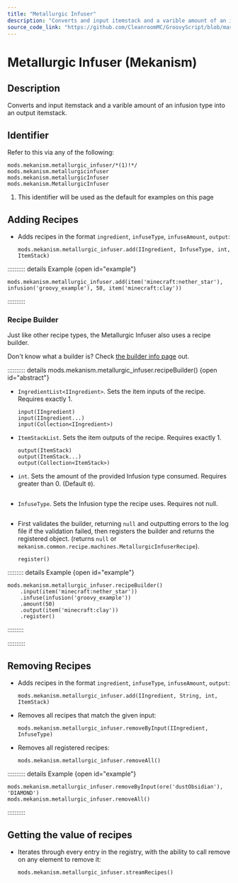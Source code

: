 ```yaml
---
title: "Metallurgic Infuser"
description: "Converts and input itemstack and a varible amount of an infusion type into an output itemstack."
source_code_link: "https://github.com/CleanroomMC/GroovyScript/blob/master/src/main/java/com/cleanroommc/groovyscript/compat/mods/mekanism/MetallurgicInfuser.java"
---
```


# Metallurgic Infuser (Mekanism)

## Description

Converts and input itemstack and a varible amount of an infusion type into an output itemstack.

## Identifier

Refer to this via any of the following:

```groovy:no-line-numbers {1}
mods.mekanism.metallurgic_infuser/*(1)!*/
mods.mekanism.metallurgicinfuser
mods.mekanism.metallurgicInfuser
mods.mekanism.MetallurgicInfuser
```

1. This identifier will be used as the default for examples on this page

## Adding Recipes

- Adds recipes in the format `ingredient`, `infuseType`, `infuseAmount`, `output`:

    ```groovy:no-line-numbers
    mods.mekanism.metallurgic_infuser.add(IIngredient, InfuseType, int, ItemStack)
    ```

:::::::::: details Example {open id="example"}
```groovy:no-line-numbers
mods.mekanism.metallurgic_infuser.add(item('minecraft:nether_star'), infusion('groovy_example'), 50, item('minecraft:clay'))
```

::::::::::

### Recipe Builder

Just like other recipe types, the Metallurgic Infuser also uses a recipe builder.

Don't know what a builder is? Check [the builder info page](../../../groovy/builder.md) out.

:::::::::: details mods.mekanism.metallurgic_infuser.recipeBuilder() {open id="abstract"}
- `IngredientList<IIngredient>`. Sets the item inputs of the recipe. Requires exactly 1.

    ```groovy:no-line-numbers
    input(IIngredient)
    input(IIngredient...)
    input(Collection<IIngredient>)
    ```

- `ItemStackList`. Sets the item outputs of the recipe. Requires exactly 1.

    ```groovy:no-line-numbers
    output(ItemStack)
    output(ItemStack...)
    output(Collection<ItemStack>)
    ```

- `int`. Sets the amount of the provided Infusion type consumed. Requires greater than 0. (Default `0`).

    ```groovy:no-line-numbers
    ```

- `InfuseType`. Sets the Infusion type the recipe uses. Requires not null.

    ```groovy:no-line-numbers
    ```

- First validates the builder, returning `null` and outputting errors to the log file if the validation failed, then registers the builder and returns the registered object. (returns `null` or `mekanism.common.recipe.machines.MetallurgicInfuserRecipe`).

    ```groovy:no-line-numbers
    register()
    ```

::::::::: details Example {open id="example"}
```groovy:no-line-numbers
mods.mekanism.metallurgic_infuser.recipeBuilder()
    .input(item('minecraft:nether_star'))
    .infuse(infusion('groovy_example'))
    .amount(50)
    .output(item('minecraft:clay'))
    .register()
```

:::::::::

::::::::::

## Removing Recipes

- Adds recipes in the format `ingredient`, `infuseType`, `infuseAmount`, `output`:

    ```groovy:no-line-numbers
    mods.mekanism.metallurgic_infuser.add(IIngredient, String, int, ItemStack)
    ```

- Removes all recipes that match the given input:

    ```groovy:no-line-numbers
    mods.mekanism.metallurgic_infuser.removeByInput(IIngredient, InfuseType)
    ```

- Removes all registered recipes:

    ```groovy:no-line-numbers
    mods.mekanism.metallurgic_infuser.removeAll()
    ```

:::::::::: details Example {open id="example"}
```groovy:no-line-numbers
mods.mekanism.metallurgic_infuser.removeByInput(ore('dustObsidian'), 'DIAMOND')
mods.mekanism.metallurgic_infuser.removeAll()
```

::::::::::

## Getting the value of recipes

- Iterates through every entry in the registry, with the ability to call remove on any element to remove it:

    ```groovy:no-line-numbers
    mods.mekanism.metallurgic_infuser.streamRecipes()
    ```

